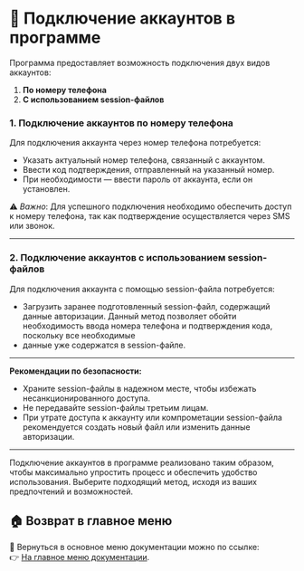 # 🔗 Подключение аккаунтов в программе

Программа предоставляет возможность подключения двух видов аккаунтов:

1. **По номеру телефона**
2. **С использованием session-файлов**

### 1. Подключение аккаунтов по номеру телефона

Для подключения аккаунта через номер телефона потребуется:

- Указать актуальный номер телефона, связанный с аккаунтом.
- Ввести код подтверждения, отправленный на указанный номер.
- При необходимости — ввести пароль от аккаунта, если он установлен.

⚠️ _Важно_: Для успешного подключения необходимо обеспечить доступ к номеру телефона, так как подтверждение
осуществляется через SMS или звонок.

---

### 2. Подключение аккаунтов с использованием session-файлов

Для подключения аккаунта с помощью session-файла потребуется:

- Загрузить заранее подготовленный session-файл, содержащий данные авторизации.
  Данный метод позволяет обойти необходимость ввода номера телефона и подтверждения кода, поскольку все необходимые
- данные уже содержатся в session-файле.

---
**Рекомендации по безопасности:**

- Храните session-файлы в надежном месте, чтобы избежать несанкционированного доступа.
- Не передавайте session-файлы третьим лицам.
- При утрате доступа к аккаунту или компрометации session-файла рекомендуется создать новый файл или изменить данные
  авторизации.

---
Подключение аккаунтов в программе реализовано таким образом, чтобы максимально упростить процесс и обеспечить удобство
использования. Выберите подходящий метод, исходя из ваших предпочтений и возможностей.

## 🏠 Возврат в главное меню

🔗 Вернуться в основное меню документации можно по ссылке:  
👉 [На главное меню документации](https://github.com/pyadrus/TelegramMaster_Commentator/blob/master/doc/doc.md).